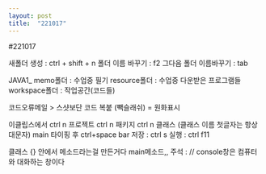 ```yaml
---
layout: post
title:  "221017"
---
```


#221017

새폴더 생성 : ctrl + shift + n
폴더 이름 바꾸기 : f2
그다음 폴더 이름바꾸기 : tab

JAVA1_
memo폴더 : 수업중 필기
resource폴더 : 수업중 다운받은 프로그램들
workspace폴더 : 작업공간(코드들)

코드오류메일 > 스샷보단 코드 복붙
\(빽슬래쉬) = 원화표시

이클립스에서
ctrl n 프로젝트
ctrl n 패키지
ctrl n 클래스   (클래스 이름 첫글자는 항상 대문자)
main 타이핑 후 ctrl+space bar
저장 : ctrl s
실행 : ctrl f11

클래스 {} 안에서 메소드라는걸 만든거다 main메소드,,
주석 : //
console창은 컴퓨터와 대화하는 창이다
